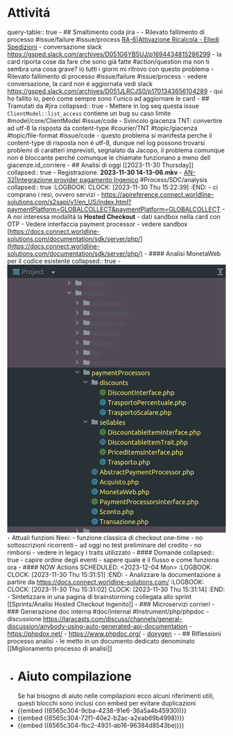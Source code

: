# Attivitá
query-table:: true
	- ## Smaltimento coda jira
		-
		- Rilevato fallimento di processo #issue/failure #issue/process [RA-6|Attivazione Ricalcola - Elledi Spedizioni](https://gsped.atlassian.net/browse/RA-6)
			- conversazione slack https://gsped.slack.com/archives/D051G6YB5UJ/p1694434815286299
			- la card riporta cose da fare che sono giá fatte #action/question ma non ti sembra una cosa grave? io tutti i giorni mi ritrovo con questo problema
		- Rilevato fallimento di processo #issue/failure #issue/process
			- vedere conversazione, la card non é aggiornata vedi slack https://gsped.slack.com/archives/D051JLRCJS0/p1701343656104289
			- qui ho fallito io, peró come sempre sono l'unico ad aggiornare le card
	- ## Tramutati da #jira
	  collapsed:: true
		- Mettere in log seq questa issue `ClientModel::list_access` contiene un bug su caso limite #model/core/ClientModel #issue/code
		- Svincolo giacenza TNT: convertire ad utf-8 la risposta da content-type #courier/TNT #topic/giacenza #topic/file-format #issue/code
			- questo problema si manifesta perche il content-type di risposta non é utf-8, dunque nel log possono trovarsi problemi di caratteri imprevisti, segnalato da Jacopo, il problema comunque non é bloccante perché comunque le chiamate funzionano a meno dell giacenze.id_corriere
	- ## Analisi di oggi [[2023-11-30 Thursday]]
	  collapsed:: true
		- Registrazione: **2023-11-30 14-13-06.mkv**
		- [AN-32|Integrazione provider pagamento Ingenico](https://gsped.atlassian.net/browse/AN-32) #Process/SDC/analysis
		  collapsed:: true
		  :LOGBOOK:
		  CLOCK: [2023-11-30 Thu 15:22:39]
		  :END:
			- ci comprano i resi, ovvero servizi
			- https://apireference.connect.worldline-solutions.com/s2sapi/v1/en_US/index.html?paymentPlatform=GLOBALCOLLECT&paymentPlatform=GLOBALCOLLECT
			- A noi interessa modalitá la **Hosted Checkout**
			- dati sandbox nella card con OTP
			- Vedere interfaccia payment processor
			- vedere sandbox [https://docs.connect.worldline-solutions.com/documentation/sdk/server/php/](https://docs.connect.worldline-solutions.com/documentation/sdk/server/php/)
			- #### Analisi MonetaWeb per il codice esistente
			  collapsed:: true
				- ![image.png](../assets/image_1701350885289_0.png)
				- Attuali funzioni Nexi:
					- funzione classica di checkout one-time
					- no sottoscrizioni ricorrenti
					- ad oggi no test preliminare del credito
					- no rimborsi
					- vedere in legacy i traits utilizzato
			- #### Domande
			  collapsed:: true
				- capire ordine degli eventi
				- sapere quale é il flusso e come funziona ora
			- #### NOW Actions
			  SCHEDULED: <2023-12-04 Mon>
			  :LOGBOOK:
			  CLOCK: [2023-11-30 Thu 15:31:51]
			  :END:
				- Analizzare la documentazione a partire da https://docs.connect.worldline-solutions.com/
				  :LOGBOOK:
				  CLOCK: [2023-11-30 Thu 15:31:02]
				  CLOCK: [2023-11-30 Thu 15:31:14]
				  :END:
				- Sintetizzare in una pagina di brainstorming collegata allo sprint [[Sprints/Analisi Hosted Checkout Ingenito]]
		- ### Microservizi corrieri
		- ### Generazione doc interna #doc/internal #Instrument/php/phpdoc
			- discussione https://laracasts.com/discuss/channels/general-discussion/anybody-using-auto-generated-api-documentation
			- https://phpdox.net/
			- https://www.phpdoc.org/
			- [doxygen](https://www.doxygen.nl/index.html)
			-
	- ## Riflessioni processo analisi
		- le metto in un documento dedicato denominato [[Miglioramento processo di analisi]]
- # Aiuto compilazione
  Se hai bisogno di aiuto nelle compilazioni ecco alcuni riferimenti utili, questi blocchi sono inclusi con embed per evitare duplicazioni
- {{embed ((6565c304-9cba-4238-91e6-36a5a4b45930))}}
- {{embed ((6565c304-72f1-40e2-b2ac-a2eab69b4998))}}
- {{embed ((6565c304-fbc2-4931-ab16-96384d8543be))}}